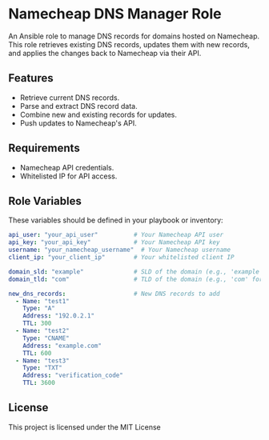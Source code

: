 # Namecheap DNS Manager Role

An Ansible role to manage DNS records for domains hosted on Namecheap. This role retrieves existing DNS records, updates them with new records, and applies the changes back to Namecheap via their API.

## Features

- Retrieve current DNS records.
- Parse and extract DNS record data.
- Combine new and existing records for updates.
- Push updates to Namecheap's API.

## Requirements

- Namecheap API credentials.
- Whitelisted IP for API access.

## Role Variables

These variables should be defined in your playbook or inventory:

```yaml
api_user: "your_api_user"          # Your Namecheap API user
api_key: "your_api_key"            # Your Namecheap API key
username: "your_namecheap_username"  # Your Namecheap username
client_ip: "your_client_ip"        # Your whitelisted client IP

domain_sld: "example"              # SLD of the domain (e.g., 'example' for example.com)
domain_tld: "com"                  # TLD of the domain (e.g., 'com' for example.com)

new_dns_records:                   # New DNS records to add
  - Name: "test1"
    Type: "A"
    Address: "192.0.2.1"
    TTL: 300
  - Name: "test2"
    Type: "CNAME"
    Address: "example.com"
    TTL: 600
  - Name: "test3"
    Type: "TXT"
    Address: "verification_code"
    TTL: 3600
```


## License

This project is licensed under the MIT License